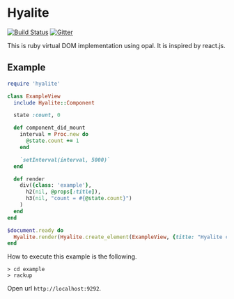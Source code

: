 Hyalite
====

[![Build Status](https://travis-ci.org/youchan/hyalite.svg?branch=master)](https://travis-ci.org/youchan/hyalite)
[![Gitter](https://badges.gitter.im/Join%20Chat.svg)](https://gitter.im/youchan/hyalite?utm_source=badge&utm_medium=badge&utm_campaign=pr-badge)


This is ruby virtual DOM implementation using opal. It is inspired by react.js.

Example
----

```ruby
require 'hyalite'

class ExampleView
  include Hyalite::Component

  state :count, 0

  def component_did_mount
    interval = Proc.new do
      @state.count += 1
    end

    `setInterval(interval, 5000)`
  end

  def render
    div({class: 'example'},
      h2(nil, @props[:title]),
      h3(nil, "count = #{@state.count}")
    )
  end
end

$document.ready do
  Hyalite.render(Hyalite.create_element(ExampleView, {title: "Hyalite counter example"}), $document['.container'])
end
```

How to execute this example is the following.

```
> cd example
> rackup
```

Open url `http://localhost:9292`.
